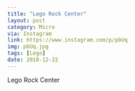 ```yaml
---
title: "Lego Rock Center"
layout: post
category: Micro
via: Instagram
link: https://www.instagram.com/p/pbUq
img: pbUq.jpg
tags: [Lego]
date: 2010-12-22
---
```

Lego Rock Center